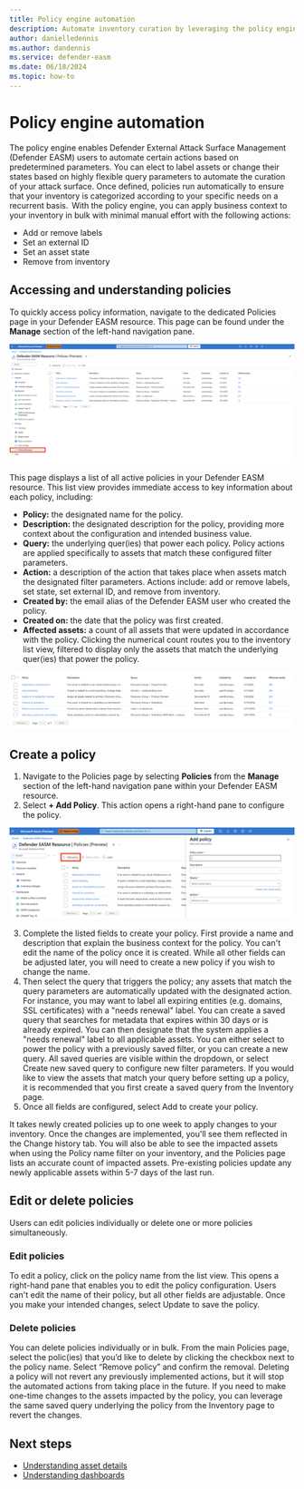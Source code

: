 ```yaml
---
title: Policy engine automation
description: Automate inventory curation by leveraging the policy engine to proactively implement certain actions based on predetermined parameters.
author: danielledennis
ms.author: dandennis
ms.service: defender-easm
ms.date: 06/18/2024
ms.topic: how-to
---
```


# Policy engine automation
The policy engine enables Defender External Attack Surface Management (Defender EASM) users to automate certain actions based on predetermined parameters. You can elect to label assets or change their states based on highly flexible query parameters to automate the curation of your attack surface.  Once defined, policies run automatically to ensure that your inventory is categorized according to your specific needs on a recurrent basis.  With the policy engine, you can apply business context to your inventory in bulk with minimal manual effort with the following actions:  
- Add or remove labels
- Set an external ID
- Set an asset state
- Remove from inventory  
 
## Accessing and understanding policies
To quickly access policy information, navigate to the dedicated Policies page in your Defender EASM resource. This page can be found under the **Manage** section of the left-hand navigation pane.  

![Screenshot of Policies page with left-hand navigation option highlighted.](media/policies-1.png)

This page displays a list of all active policies in your Defender EASM resource. This list view provides immediate access to key information about each policy, including:  
 - **Policy:** the designated name for the policy.
 - **Description:** the designated description for the policy, providing more context about the configuration and intended business value.
 - **Query:** the underlying quer(ies) that power each policy. Policy actions are applied specifically to assets that match these configured filter parameters.
 - **Action:** a description of the action that takes place when assets match the designated filter parameters. Actions include: add or remove labels, set state, set external ID, and remove from inventory.
 - **Created by:** the email alias of the Defender EASM user who created the policy.
 - **Created on:** the date that the policy was first created.
 - **Affected assets:** a count of all assets that were updated in accordance with the policy. Clicking the numerical count routes you to the inventory list view, filtered to display only the assets that match the underlying quer(ies) that power the policy.

  ![Screenshot of visible metadata in columns on Policies page.](media/policies-2.png)

## Create a policy

1. Navigate to the Policies page by selecting **Policies** from the **Manage** section of the left-hand navigation pane within your Defender EASM resource.
2. Select **+ Add Policy**. This action opens a right-hand pane to configure the policy.

  ![Screenshot of Policies page with Add Policies button highlighted and policy configuration panel open.](media/policies-3.png)

3. Complete the listed fields to create your policy. First provide a name and description that explain the business context for the policy. You can't edit the name of the policy once it is created. While all other fields can be adjusted later, you will need to create a new policy if you wish to change the name.
4. Then select the query that triggers the policy; any assets that match the query parameters are automatically updated with the designated action. For instance, you may want to label all expiring entities (e.g. domains, SSL certificates) with a "needs renewal" label. You can create a saved query that searches for metadata that expires within 30 days or is already expired. You can then designate that the system applies a "needs renewal" label to all applicable assets.  You can either select to power the policy with a previously saved filter, or you can create a new query. All saved queries are visible within the dropdown, or select Create new saved query to configure new filter parameters. If you would like to view the assets that match your query before setting up a policy, it is recommended that you first create a saved query from the Inventory page.
5. Once all fields are configured, select Add to create your policy.

It takes newly created policies up to one week to apply changes to your inventory. Once the changes are implemented, you'll see them reflected in the Change history tab. You will also be able to see the impacted assets when using the Policy name filter on your inventory, and the Policies page lists an accurate count of impacted assets.  Pre-existing policies update any newly applicable assets within 5-7 days of the last run.  
   

## Edit or delete policies
Users can edit policies individually or delete one or more policies simultaneously.  

### Edit policies
To edit a policy, click on the policy name from the list view. This opens a right-hand pane that enables you to edit the policy configuration. Users can't edit the name of their policy, but all other fields are adjustable. Once you make your intended changes, select Update to save the policy.  

### Delete policies
You can delete policies individually or in bulk. From the main Policies page, select the polic(ies) that you’d like to delete by clicking the checkbox next to the policy name. Select “Remove policy” and confirm the removal. Deleting a policy will not revert any previously implemented actions, but it will stop the automated actions from taking place in the future. If you need to make one-time changes to the assets impacted by the policy, you can leverage the same saved query underlying the policy from the Inventory page to revert the changes.    


## Next steps
- [Understanding asset details](understanding-asset-details.md)
- [Understanding dashboards](understanding-dashboards.md)



